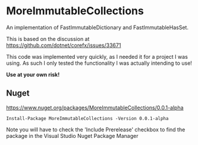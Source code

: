 # MoreImmutableCollections
An implementation of FastImmutableDictionary and FastImmutableHasSet.

This is based on the discussion at https://github.com/dotnet/corefx/issues/33671

This code was implemented very quickly, as I needed it for a project I was using. 
As such I only tested the functionality I was actually intending to use! 

**Use at your own risk!**

## Nuget

https://www.nuget.org/packages/MoreImmutableCollections/0.0.1-alpha

```
Install-Package MoreImmutableCollections -Version 0.0.1-alpha
```

Note you will have to check the 'Include Prerelease' checkbox to find the package in the Visual Studio Nuget Package Manager
